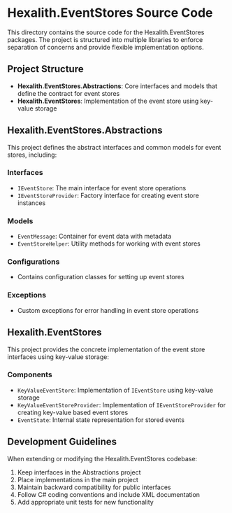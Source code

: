 # Hexalith.EventStores Source Code

This directory contains the source code for the Hexalith.EventStores packages. The project is structured into multiple libraries to enforce separation of concerns and provide flexible implementation options.

## Project Structure

- **Hexalith.EventStores.Abstractions**: Core interfaces and models that define the contract for event stores
- **Hexalith.EventStores**: Implementation of the event store using key-value storage

## Hexalith.EventStores.Abstractions

This project defines the abstract interfaces and common models for event stores, including:

### Interfaces

- `IEventStore`: The main interface for event store operations
- `IEventStoreProvider`: Factory interface for creating event store instances

### Models

- `EventMessage`: Container for event data with metadata
- `EventStoreHelper`: Utility methods for working with event stores

### Configurations

- Contains configuration classes for setting up event stores

### Exceptions

- Custom exceptions for error handling in event store operations

## Hexalith.EventStores

This project provides the concrete implementation of the event store interfaces using key-value storage:

### Components

- `KeyValueEventStore`: Implementation of `IEventStore` using key-value storage
- `KeyValueEventStoreProvider`: Implementation of `IEventStoreProvider` for creating key-value based event stores
- `EventState`: Internal state representation for stored events

## Development Guidelines

When extending or modifying the Hexalith.EventStores codebase:

1. Keep interfaces in the Abstractions project
2. Place implementations in the main project
3. Maintain backward compatibility for public interfaces
4. Follow C# coding conventions and include XML documentation
5. Add appropriate unit tests for new functionality
